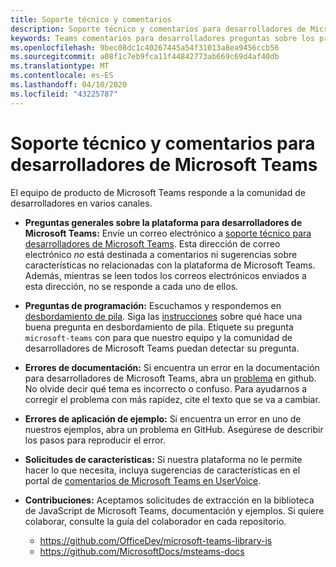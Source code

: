 ```yaml
---
title: Soporte técnico y comentarios
description: Soporte técnico y comentarios para desarrolladores de Microsoft Teams
keywords: Teams comentarios para desarrolladores preguntas sobre los problemas póngase en contacto con el soporte solicitar errores contribuciones
ms.openlocfilehash: 9bec08dc1c40267445a54f31013a8ea9456ccb56
ms.sourcegitcommit: a08f1c7eb9fca11f44842773ab669c69d4af40db
ms.translationtype: MT
ms.contentlocale: es-ES
ms.lasthandoff: 04/10/2020
ms.locfileid: "43225787"
---
```

# <a name="microsoft-teams-developer-support-and-feedback"></a>Soporte técnico y comentarios para desarrolladores de Microsoft Teams  

El equipo de producto de Microsoft Teams responde a la comunidad de desarrolladores en varios canales.

- **Preguntas generales sobre la plataforma para desarrolladores de Microsoft Teams:** Envíe un correo electrónico a [soporte técnico para desarrolladores de Microsoft Teams](mailto:microsoftteamsdev@microsoft.com). Esta dirección de correo electrónico _no_ está destinada a comentarios ni sugerencias sobre características no relacionadas con la plataforma de Microsoft Teams. Además, mientras se leen todos los correos electrónicos enviados a esta dirección, no se responde a cada uno de ellos.

- **Preguntas de programación:** Escuchamos y respondemos en [desbordamiento de pila](http://stackoverflow.com/questions/tagged/microsoft-teams). Siga las [instrucciones](http://stackoverflow.com/tour) sobre qué hace una buena pregunta en desbordamiento de pila. Etiquete su pregunta `microsoft-teams` con para que nuestro equipo y la comunidad de desarrolladores de Microsoft Teams puedan detectar su pregunta.

- **Errores de documentación:** Si encuentra un error en la documentación para desarrolladores de Microsoft Teams, abra un [problema](https://github.com/MicrosoftDocs/msteams-docs/issues) en github. No olvide decir qué tema es incorrecto o confuso. Para ayudarnos a corregir el problema con más rapidez, cite el texto que se va a cambiar.

- **Errores de aplicación de ejemplo:** Si encuentra un error en uno de nuestros ejemplos, abra un problema en GitHub. Asegúrese de describir los pasos para reproducir el error.

- **Solicitudes de características:** Si nuestra plataforma no le permite hacer lo que necesita, incluya sugerencias de características en el portal de [comentarios de Microsoft Teams en UserVoice](https://aka.ms/microsoftteamsplatformsuggestions).

- **Contribuciones:** Aceptamos solicitudes de extracción en la biblioteca de JavaScript de Microsoft Teams, documentación y ejemplos. Si quiere colaborar, consulte la guía del colaborador en cada repositorio.

  * https://github.com/OfficeDev/microsoft-teams-library-js
  * https://github.com/MicrosoftDocs/msteams-docs
